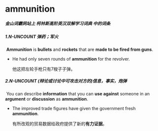 # ammunition

##### 金山词霸网站上 柯林斯高阶英汉双解学习词典 中的词条

##### 1.N-UNCOUNT  弹药；军火

​		**Ammunition** is **bullets** and **rockets** that are **made to be fired from guns**.

- He had only seven rounds of **ammunition** for the revolver.

  他这把左轮手枪只有7梭子子弹。

##### 2.N-UNCOUNT (辩论或讨论中可攻击对方的)信息，事实，炮弹

​		You can describe **information** that you can **use against** someone in an **argument** or **discussion** as **ammunition**.

- The improved trade figures have given the government fresh **ammunition**.

  有所改观的贸易数据给政府提供了新的**有力证据**。

















